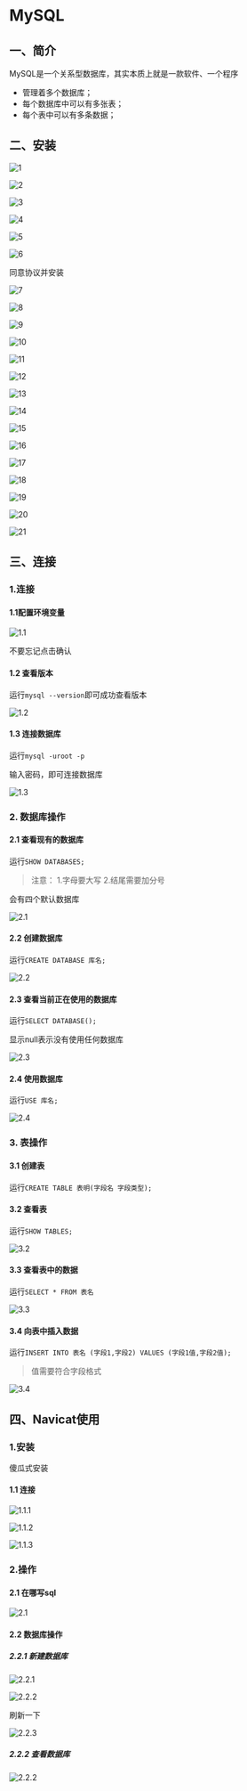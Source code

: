
# MySQL

## 一、简介

MySQL是一个关系型数据库，其实本质上就是一款软件、一个程序

+ 管理着多个数据库；
+ 每个数据库中可以有多张表；
+ 每个表中可以有多条数据；

## 二、安装

![1](https://cdn.jsdelivr.net/gh/ailing666/images@master/2021/1629878806403-1629878806392.png)

![2](https://cdn.jsdelivr.net/gh/ailing666/images@master/2021/1629878881074-1629878881066.png)

![3](https://cdn.jsdelivr.net/gh/ailing666/images@master/2021/1629878911671-1629878911666.png)

![4](https://cdn.jsdelivr.net/gh/ailing666/images@master/2021/1629878952427-1629878952425.png)

![5](https://cdn.jsdelivr.net/gh/ailing666/images@master/2021/1629879322252-1629879322251.png)

![6](https://cdn.jsdelivr.net/gh/ailing666/images@master/2021/1629879350068-1629879350066.png)

同意协议并安装

![7](https://cdn.jsdelivr.net/gh/ailing666/images@master/2021/1629879422827-1629879422825.png)

![8](https://cdn.jsdelivr.net/gh/ailing666/images@master/2021/1629879471690-1629879471688.png)

![9](https://cdn.jsdelivr.net/gh/ailing666/images@master/2021/1629879489797-1629879489795.png)

![10](https://cdn.jsdelivr.net/gh/ailing666/images@master/2021/1629879534425-1629879534424.png)

![11](https://cdn.jsdelivr.net/gh/ailing666/images@master/2021/1629879548909-1629879548908.png)

![12](https://cdn.jsdelivr.net/gh/ailing666/images@master/2021/1629879591332-1629879591330.png)

![13](https://cdn.jsdelivr.net/gh/ailing666/images@master/2021/1629879699239-1629879699237.png)

![14](https://cdn.jsdelivr.net/gh/ailing666/images@master/2021/1629879873195-1629879873194.png)

![15](https://cdn.jsdelivr.net/gh/ailing666/images@master/2021/1629879902070-1629879902069.png)

![16](https://cdn.jsdelivr.net/gh/ailing666/images@master/2021/1629879925378-1629879925377.png)

![17](https://cdn.jsdelivr.net/gh/ailing666/images@master/2021/1629879973029-1629879973027.png)

![18](https://cdn.jsdelivr.net/gh/ailing666/images@master/2021/1629879992913-1629879992912.png)

![19](https://cdn.jsdelivr.net/gh/ailing666/images@master/2021/1629880007203-1629880007202.png)

![20](https://cdn.jsdelivr.net/gh/ailing666/images@master/2021/1629880029302-1629880029301.png)

![21](https://cdn.jsdelivr.net/gh/ailing666/images@master/2021/1629880103114-1629880103113.png)

## 三、连接

### 1.连接

#### 1.1配置环境变量

![1.1](https://cdn.jsdelivr.net/gh/ailing666/images@master/2021/1629880719980-1629880719974.png)

不要忘记点击确认

#### 1.2 查看版本

运行`mysql --version`即可成功查看版本

![1.2](https://cdn.jsdelivr.net/gh/ailing666/images@master/2021/1629880847739-1629880847738.png)

#### 1.3 连接数据库

运行`mysql -uroot -p`

输入密码，即可连接数据库

![1.3](https://cdn.jsdelivr.net/gh/ailing666/images@master/2021/1629881387763-1629881387762.png)

### 2. 数据库操作

#### 2.1 查看现有的数据库

运行`SHOW DATABASES;`

> 注意：
> 1.字母要大写
> 2.结尾需要加分号

会有四个默认数据库

![2.1](https://cdn.jsdelivr.net/gh/ailing666/images@master/2021/1629881608806-1629881608806.png)

#### 2.2 创建数据库

运行`CREATE DATABASE 库名;`

![2.2](https://cdn.jsdelivr.net/gh/ailing666/images@master/2021/1629881956169-1629881956169.png)

#### 2.3 查看当前正在使用的数据库

运行`SELECT DATABASE();`

显示null表示没有使用任何数据库

![2.3](https://cdn.jsdelivr.net/gh/ailing666/images@master/2021/1629882017494-1629882017493.png)

#### 2.4 使用数据库

运行`USE 库名;`

![2.4](https://cdn.jsdelivr.net/gh/ailing666/images@master/2021/1629882100297-1629882100297.png)

### 3. 表操作

#### 3.1 创建表

运行`CREATE TABLE 表明(字段名 字段类型);`

#### 3.2 查看表

运行`SHOW TABLES;`

![3.2](https://cdn.jsdelivr.net/gh/ailing666/images@master/2021/1629882512209-1629882512208.png)

#### 3.3 查看表中的数据

运行`SELECT * FROM 表名`

![3.3](https://cdn.jsdelivr.net/gh/ailing666/images@master/2021/1629946658928-1629946658925.png)

#### 3.4 向表中插入数据

运行`INSERT INTO 表名 (字段1,字段2) VALUES (字段1值,字段2值);`

> 值需要符合字段格式

![3.4](https://cdn.jsdelivr.net/gh/ailing666/images@master/2021/1629947026842-1629947026842.png)

## 四、Navicat使用

### 1.安装

傻瓜式安装

#### 1.1 连接

![1.1.1](https://cdn.jsdelivr.net/gh/ailing666/images@master/2021/1629949265131-1629949265129.png)

![1.1.2](https://cdn.jsdelivr.net/gh/ailing666/images@master/2021/1629949300861-1629949300860.png)

![1.1.3](https://cdn.jsdelivr.net/gh/ailing666/images@master/2021/1629949348144-1629949348143.png)

### 2.操作

#### 2.1 在哪写sql

![2.1](https://cdn.jsdelivr.net/gh/ailing666/images@master/2021/1629950688924-1629950688923.png)

#### 2.2 数据库操作

##### 2.2.1 新建数据库

![2.2.1](https://cdn.jsdelivr.net/gh/ailing666/images@master/2021/1629949715690-1629949715689.png)

![2.2.2](https://cdn.jsdelivr.net/gh/ailing666/images@master/2021/1629949800682-1629949800680.png)

刷新一下

![2.2.3](https://cdn.jsdelivr.net/gh/ailing666/images@master/2021/1629949855721-1629949855720.png)

##### 2.2.2 查看数据库

![2.2.2](https://cdn.jsdelivr.net/gh/ailing666/images@master/2021/1629950603758-1629950603757.png)
